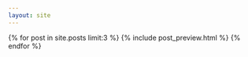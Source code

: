 ```yaml
---
layout: site
---
```


{% for post in site.posts limit:3 %}
  {% include post_preview.html %}
{% endfor %}
